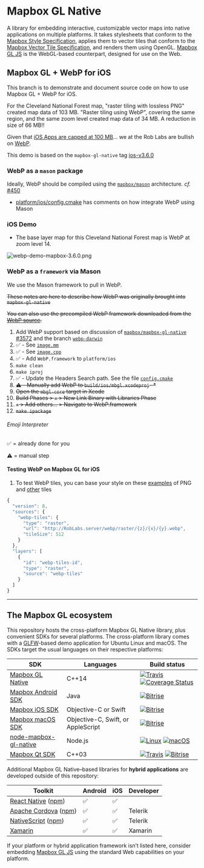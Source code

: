 # Mapbox GL Native

A library for embedding interactive, customizable vector maps into native applications on multiple platforms. It takes stylesheets that conform to the [Mapbox Style Specification](https://github.com/mapbox/mapbox-gl-style-spec/), applies them to vector tiles that conform to the [Mapbox Vector Tile Specification](https://github.com/mapbox/vector-tile-spec), and renders them using OpenGL. [Mapbox GL JS](https://github.com/mapbox/mapbox-gl-js) is the WebGL-based counterpart, designed for use on the Web.

## Mapbox GL + WebP for iOS

This branch is to demonstrate and document source code on how to use Mapbox GL + WebP for iOS.

For the Cleveland National Forest map, "raster tiling with lossless PNG" created map data of 103 MB.  "Raster tiling using WebP", covering the same region, and the same zoom level created map data of 34 MB.  A reduction in size of 66 MB!!

Given that [iOS Apps are capped at 100 MB](https://developer.apple.com/library/content/documentation/LanguagesUtilities/Conceptual/iTunesConnect_Guide/Chapters/SubmittingTheApp.html)... we at the Rob Labs are bullish on [WebP](http://RobLabs.com/webp).


This demo is based on the `mapbox-gl-native` tag  [ios-v3.6.0](https://github.com/mapbox/mapbox-gl-native/tree/ios-v3.6.0)

### WebP as a `mason` package

Ideally, WebP should be compiled using the [`mapbox/mason`](https://github.com/mapbox/mason) architecture.  *cf.* [#450](https://github.com/mapbox/mason/issues/450)

*  [platform/ios/config.cmake](platform/ios/config.cmake#L4) has comments on how integrate WebP using Mason

### iOS Demo

* The base layer map for this Cleveland National Forest map is WebP at zoom level 14.

![webp-demo-mapbox-3.6.0.png](http://www.roblabs.com/assets/img/1970-01-01-webp-webp-demo-mapbox-3.6.0.png)

### WebP as a `framework` via Mason

We use the Mason framework to pull in WebP.  

~~These notes are here to describe how WebP was originally brought into `mapbox-gl-native`~~

~~You can also use the precompiled WebP framework downloaded from the [WebP source](https://developers.google.com/speed/webp/download).~~

1. Add WebP support based on discussion of [`mapbox/mapbox-gl-native` #3572](https://github.com/mapbox/mapbox-gl-native/issues/3572) and the branch [`webp-darwin`](https://github.com/mapbox/mapbox-gl-native/tree/webp-darwin)
  1. ✅ - See   [`image.mm`](platform/darwin/src/image.mm)
  1. ✅ - See  [`image.cpp`](platform/default/image.cpp)
1. ✅ - Add `WebP.framework` to `platform/ios`
1. `make clean`
1. `make iproj`
1. ✅ - Update the Headers Search path.  See the file  [`config.cmake`](platform/ios/config.cmake)
1. ~~⚠️ - Manually add WebP to `build/ios/mbgl.xcodeproj`- *~~
  1. ~~Open the `mbgl-core` target in Xcode~~
  1. ~~Build Phases > `+` > New Link Binary with Libraries Phase~~
  1. ~~`+` > Add others... > Navigate to WebP.framework~~
1. ~~`make ipackage`~~

###### Emoji Interpreter

✅ = already done for you

⚠️ = manual step

#### Testing WebP on Mapbox GL for iOS

1. To test WebP tiles, you can base your style on these [examples](https://www.mapbox.com/ios-sdk/api/3.6.0/tile-url-templates.html) of PNG and [other](https://www.mapbox.com/mapbox-gl-js/example/third-party/) tiles

``` javascript
{
  "version": 8,
  "sources": {
    "webp-tiles": {
      "type": "raster",
      "url": "http://RobLabs.server/webp/raster/{z}/{x}/{y}.webp",
      "tileSize": 512
    }
  },
  "layers": [
    {
      "id": "webp-tiles-id",
      "type": "raster",
      "source": "webp-tiles"
    }
  ]
}
```
-----

## The Mapbox GL ecosystem

This repository hosts the cross-platform Mapbox GL Native library, plus convenient SDKs for several platforms. The cross-platform library comes with a [GLFW](https://github.com/glfw/glfw)-based demo application for Ubuntu Linux and macOS. The SDKs target the usual languages on their respective platforms:

| SDK                                     | Languages                          | Build status                             |
| --------------------------------------- | ---------------------------------- | ---------------------------------------- |
| [Mapbox GL Native](INSTALL.md)          | C++14                              | [![Travis](https://travis-ci.org/mapbox/mapbox-gl-native.svg?branch=master)](https://travis-ci.org/mapbox/mapbox-gl-native/builds) [![Coverage Status](https://coveralls.io/repos/github/mapbox/mapbox-gl-native/badge.svg?branch=master)](https://coveralls.io/github/mapbox/mapbox-gl-native?branch=master) |
| [Mapbox Android SDK](platform/android/) | Java                               | [![Bitrise](https://www.bitrise.io/app/79cdcbdc42de4303.svg?token=_InPF8bII6W7J6kFr-L8QQ&branch=master)](https://www.bitrise.io/app/79cdcbdc42de4303) |
| [Mapbox iOS SDK](platform/ios/)         | Objective-C or Swift               | [![Bitrise](https://www.bitrise.io/app/7514e4cf3da2cc57.svg?token=OwqZE5rSBR9MVWNr_lf4sA&branch=master)](https://www.bitrise.io/app/7514e4cf3da2cc57) |
| [Mapbox macOS SDK](platform/macos/)     | Objective-C, Swift, or AppleScript | [![Bitrise](https://www.bitrise.io/app/155ef7da24b38dcd.svg?token=4KSOw_gd6WxTnvGE2rMttg&branch=master)](https://www.bitrise.io/app/155ef7da24b38dcd) |
| [node-mapbox-gl-native](platform/node/) | Node.js                            | [![Linux](https://travis-ci.org/mapbox/mapbox-gl-native.svg?branch=master)](https://travis-ci.org/mapbox/mapbox-gl-native/builds) [![macOS](https://www.bitrise.io/app/55e3a9bf71202106.svg?token=5qf5ZUcKVN3LDnHhW7rO0w)](https://www.bitrise.io/app/55e3a9bf71202106) |
| [Mapbox Qt SDK](platform/qt)            | C++03                              | [![Travis](https://travis-ci.org/mapbox/mapbox-gl-native.svg?branch=master)](https://travis-ci.org/mapbox/mapbox-gl-native/builds) [![Bitrise](https://www.bitrise.io/app/96cfbc97e0245c22.svg?token=GxsqIOGPXhn0F23sSVSsYA&branch=master)](https://www.bitrise.io/app/96cfbc97e0245c22) |

Additional Mapbox GL Native–based libraries for **hybrid applications** are developed outside of this repository:

| Toolkit                                  | Android | iOS | Developer   |
| ---------------------------------------- | --------|-----|------------ |
| [React Native](https://github.com/mapbox/react-native-mapbox-gl/) ([npm](https://www.npmjs.com/package/react-native-mapbox-gl)) | :white_check_mark: | :white_check_mark: |  |
| [Apache Cordova](http://plugins.telerik.com/cordova/plugin/mapbox/) ([npm](https://www.npmjs.com/package/cordova-plugin-mapbox)) | :white_check_mark: | :white_check_mark: | Telerik |
| [NativeScript](http://plugins.telerik.com/nativescript/plugin/mapbox/) ([npm](https://www.npmjs.com/package/nativescript-mapbox/)) | :white_check_mark: | :white_check_mark: | Telerik |
| [Xamarin](https://components.xamarin.com/view/mapboxsdk/) | :white_check_mark: | :white_check_mark: | Xamarin |

If your platform or hybrid application framework isn’t listed here, consider embedding [Mapbox GL JS](https://github.com/mapbox/mapbox-gl-js) using the standard Web capabilities on your platform.

